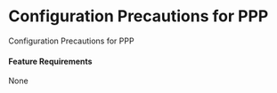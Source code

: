 Configuration Precautions for PPP
=================================

Configuration Precautions for PPP

#### Feature Requirements

None